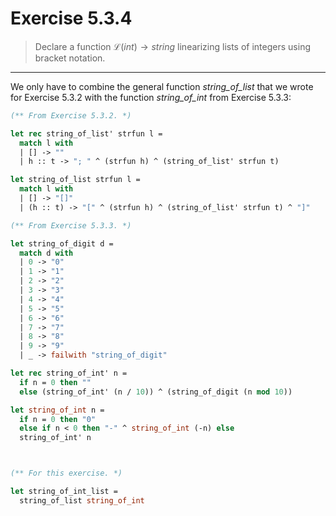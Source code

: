 # Exercise 5.3.4

> Declare a function $\mathcal{L}(\mathit{int}) \to \mathit{string}$ linearizing lists of integers using bracket notation.

---

We only have to combine the general function $\mathit{string\_of\_list}$ that we wrote for Exercise 5.3.2 with the function $\mathit{string\_of\_int}$ from Exercise 5.3.3:
```ocaml
(** From Exercise 5.3.2. *)

let rec string_of_list' strfun l =
  match l with
  | [] -> ""
  | h :: t -> "; " ^ (strfun h) ^ (string_of_list' strfun t)

let string_of_list strfun l =
  match l with
  | [] -> "[]"
  | (h :: t) -> "[" ^ (strfun h) ^ (string_of_list' strfun t) ^ "]"

(** From Exercise 5.3.3. *)

let string_of_digit d =
  match d with
  | 0 -> "0"
  | 1 -> "1"
  | 2 -> "2"
  | 3 -> "3"
  | 4 -> "4"
  | 5 -> "5"
  | 6 -> "6"
  | 7 -> "7"
  | 8 -> "8"
  | 9 -> "9"
  | _ -> failwith "string_of_digit"

let rec string_of_int' n =
  if n = 0 then ""
  else (string_of_int' (n / 10)) ^ (string_of_digit (n mod 10))

let string_of_int n =
  if n = 0 then "0"
  else if n < 0 then "-" ^ string_of_int (-n) else
  string_of_int' n



(** For this exercise. *)

let string_of_int_list =
  string_of_list string_of_int
```
